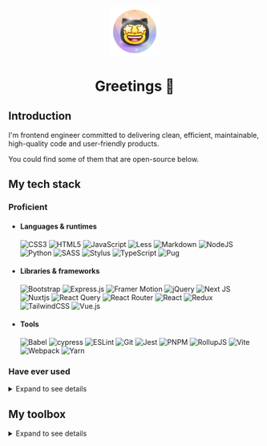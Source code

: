 <p align="center">
  <img src="https://raw.githubusercontent.com/Schweinepriester/github-profile-achievements/main/images/starstruck-default.png" width="100" height="100">
  <h1 align="center">Greetings 👋</h1>
</p>

## Introduction
I'm frontend engineer committed to delivering clean, efficient, maintainable, high-quality code and user-friendly products.

You could find some of them that are open-source below.

## My tech stack
### Proficient
+ #### Languages & runtimes
  ![CSS3](https://img.shields.io/badge/css3-%231572B6.svg?style=for-the-badge&logo=css3&logoColor=white)
  ![HTML5](https://img.shields.io/badge/html5-%23E34F26.svg?style=for-the-badge&logo=html5&logoColor=white)
  ![JavaScript](https://img.shields.io/badge/javascript-%23323330.svg?style=for-the-badge&logo=javascript&logoColor=%23F7DF1E)
  ![Less](https://img.shields.io/badge/less-2B4C80?style=for-the-badge&logo=less&logoColor=white)
  ![Markdown](https://img.shields.io/badge/markdown-%23000000.svg?style=for-the-badge&logo=markdown&logoColor=white)
  ![NodeJS](https://img.shields.io/badge/node.js-6DA55F?style=for-the-badge&logo=node.js&logoColor=white)
  ![Python](https://img.shields.io/badge/python-3670A0?style=for-the-badge&logo=python&logoColor=ffdd54)
  ![SASS](https://img.shields.io/badge/SASS-hotpink.svg?style=for-the-badge&logo=SASS&logoColor=white)
  ![Stylus](https://img.shields.io/badge/stylus-%23ff6347.svg?style=for-the-badge&logo=stylus&logoColor=white)
  ![TypeScript](https://img.shields.io/badge/typescript-%23007ACC.svg?style=for-the-badge&logo=typescript&logoColor=white)
  ![Pug](https://img.shields.io/badge/Pug-FFF?style=for-the-badge&logo=pug&logoColor=A86454)

+ #### Libraries & frameworks
  ![Bootstrap](https://img.shields.io/badge/bootstrap-%238511FA.svg?style=for-the-badge&logo=bootstrap&logoColor=white)
  ![Express.js](https://img.shields.io/badge/express.js-%23404d59.svg?style=for-the-badge&logo=express&logoColor=%2361DAFB)
  ![Framer Motion](https://img.shields.io/badge/Framer-black?style=for-the-badge&logo=framer&logoColor=blue)
  ![jQuery](https://img.shields.io/badge/jquery-%230769AD.svg?style=for-the-badge&logo=jquery&logoColor=white)
  ![Next JS](https://img.shields.io/badge/Next-black?style=for-the-badge&logo=next.js&logoColor=white)
  ![Nuxtjs](https://img.shields.io/badge/Nuxt-002E3B?style=for-the-badge&logo=nuxtdotjs&logoColor=#00DC82)
  ![React Query](https://img.shields.io/badge/-React%20Query-FF4154?style=for-the-badge&logo=react%20query&logoColor=white)
  ![React Router](https://img.shields.io/badge/React_Router-CA4245?style=for-the-badge&logo=react-router&logoColor=white)
  ![React](https://img.shields.io/badge/react-%2320232a.svg?style=for-the-badge&logo=react&logoColor=%2361DAFB)
  ![Redux](https://img.shields.io/badge/redux-%23593d88.svg?style=for-the-badge&logo=redux&logoColor=white)
  ![TailwindCSS](https://img.shields.io/badge/tailwindcss-%2338B2AC.svg?style=for-the-badge&logo=tailwind-css&logoColor=white)
  ![Vue.js](https://img.shields.io/badge/vuejs-%2335495e.svg?style=for-the-badge&logo=vuedotjs&logoColor=%234FC08D)

+ #### Tools
  ![Babel](https://img.shields.io/badge/Babel-F9DC3e?style=for-the-badge&logo=babel&logoColor=black)
  ![cypress](https://img.shields.io/badge/-cypress-%23E5E5E5?style=for-the-badge&logo=cypress&logoColor=058a5e)
  ![ESLint](https://img.shields.io/badge/ESLint-4B3263?style=for-the-badge&logo=eslint&logoColor=white)
  ![Git](https://img.shields.io/badge/git-%23F05033.svg?style=for-the-badge&logo=git&logoColor=white)
  ![Jest](https://img.shields.io/badge/-jest-%23C21325?style=for-the-badge&logo=jest&logoColor=white)
  ![PNPM](https://img.shields.io/badge/pnpm-%234a4a4a.svg?style=for-the-badge&logo=pnpm&logoColor=f69220)
  ![RollupJS](https://img.shields.io/badge/RollupJS-ef3335?style=for-the-badge&logo=rollup.js&logoColor=white)
  ![Vite](https://img.shields.io/badge/vite-%23646CFF.svg?style=for-the-badge&logo=vite&logoColor=white)
  ![Webpack](https://img.shields.io/badge/webpack-%238DD6F9.svg?style=for-the-badge&logo=webpack&logoColor=black)
  ![Yarn](https://img.shields.io/badge/yarn-%232C8EBB.svg?style=for-the-badge&logo=yarn&logoColor=white)

### Have ever used

<details>
  <summary>Expand to see details</summary>

  + #### Languages & runtimes
    ![Bun](https://img.shields.io/badge/Bun-%23000000.svg?style=for-the-badge&logo=bun&logoColor=white)
    ![C](https://img.shields.io/badge/c-%2300599C.svg?style=for-the-badge&logo=c&logoColor=white)
    ![PHP](https://img.shields.io/badge/php-%23777BB4.svg?style=for-the-badge&logo=php&logoColor=white)
    ![Ruby](https://img.shields.io/badge/ruby-%23CC342D.svg?style=for-the-badge&logo=ruby&logoColor=white)
    ![Shell Script](https://img.shields.io/badge/shell_script-%23121011.svg?style=for-the-badge&logo=gnu-bash&logoColor=white)
    ![YAML](https://img.shields.io/badge/yaml-%23ffffff.svg?style=for-the-badge&logo=yaml&logoColor=151515)
    ![Jinja](https://img.shields.io/badge/jinja-white.svg?style=for-the-badge&logo=jinja&logoColor=black)

  + #### Libraries & frameworks
    ![Angular.js](https://img.shields.io/badge/angular.js-%23E23237.svg?style=for-the-badge&logo=angularjs&logoColor=white)
    ![Astro](https://img.shields.io/badge/astro-%232C2052.svg?style=for-the-badge&logo=astro&logoColor=white)
    ![Bulma](https://img.shields.io/badge/bulma-00D0B1?style=for-the-badge&logo=bulma&logoColor=white)
    ![Bulma](https://img.shields.io/badge/bulma-00D0B1?style=for-the-badge&logo=bulma&logoColor=white)
    ![Electron.js](https://img.shields.io/badge/Electron-191970?style=for-the-badge&logo=Electron&logoColor=white)
    ![Flask](https://img.shields.io/badge/flask-%23000.svg?style=for-the-badge&logo=flask&logoColor=white)
    ![NumPy](https://img.shields.io/badge/numpy-%23013243.svg?style=for-the-badge&logo=numpy&logoColor=white)
    ![Pandas](https://img.shields.io/badge/pandas-%23150458.svg?style=for-the-badge&logo=pandas&logoColor=white)
    ![Radix UI](https://img.shields.io/badge/radix%20ui-161618.svg?style=for-the-badge&logo=radix-ui&logoColor=white)
    ![Rails](https://img.shields.io/badge/rails-%23CC0000.svg?style=for-the-badge&logo=ruby-on-rails&logoColor=white)
    ![Svelte](https://img.shields.io/badge/svelte-%23f1413d.svg?style=for-the-badge&logo=svelte&logoColor=white)
    ![Windicss](https://img.shields.io/badge/windicss-48B0F1.svg?style=for-the-badge&logo=windi-css&logoColor=white)
    ![WordPress](https://img.shields.io/badge/WordPress-%23117AC9.svg?style=for-the-badge&logo=WordPress&logoColor=white)

  + #### Tools
    ![Docker](https://img.shields.io/badge/docker-%230db7ed.svg?style=for-the-badge&logo=docker&logoColor=white)
    ![Gulp](https://img.shields.io/badge/GULP-%23CF4647.svg?style=for-the-badge&logo=gulp&logoColor=white)
    ![Jupyter Notebook](https://img.shields.io/badge/jupyter-%23FA0F00.svg?style=for-the-badge&logo=jupyter&logoColor=white)
    ![Nginx](https://img.shields.io/badge/nginx-%23009639.svg?style=for-the-badge&logo=nginx&logoColor=white)
    ![Nodemon](https://img.shields.io/badge/NODEMON-%23323330.svg?style=for-the-badge&logo=nodemon&logoColor=%BBDEAD)
    ![Poetry](https://img.shields.io/badge/Poetry-%233B82F6.svg?style=for-the-badge&logo=poetry&logoColor=0B3D8D)
    ![Vagrant](https://img.shields.io/badge/vagrant-%231563FF.svg?style=for-the-badge&logo=vagrant&logoColor=white)

</details>

## My toolbox
<details>
  <summary>Expand to see details</summary>

  + ### Operating systems
    ![Chrome OS](https://img.shields.io/badge/chrome%20os-3d89fc?style=for-the-badge&logo=google%20chrome&logoColor=white)
    ![iOS](https://img.shields.io/badge/iOS-000000?style=for-the-badge&logo=ios&logoColor=white)
    ![Lineageos](https://img.shields.io/badge/lineageos-167C80?style=for-the-badge&logo=lineageos&logoColor=white)
    ![macOS](https://img.shields.io/badge/mac%20os-000000?style=for-the-badge&logo=macos&logoColor=F0F0F0)
    ![Manjaro](https://img.shields.io/badge/Manjaro-35BF5C?style=for-the-badge&logo=Manjaro&logoColor=white)
    ![Windows 11](https://img.shields.io/badge/Windows%2011-%230079d5.svg?style=for-the-badge&logo=Windows%2011&logoColor=white)

  + ### Browsers
    ![Edge](https://img.shields.io/badge/Edge-0078D7?style=for-the-badge&logo=Microsoft-edge&logoColor=white)
    ![Google Chrome](https://img.shields.io/badge/Google%20Chrome-4285F4?style=for-the-badge&logo=GoogleChrome&logoColor=white)
    ![Safari](https://img.shields.io/badge/Safari-000000?style=for-the-badge&logo=Safari&logoColor=white)
    ![Vivaldi](https://img.shields.io/badge/Vivaldi-EF3939?style=for-the-badge&logo=Vivaldi&logoColor=white)

  + ### Services
    ![Bitbucket](https://img.shields.io/badge/bitbucket-%230047B3.svg?style=for-the-badge&logo=bitbucket&logoColor=white)
    ![Cloudflare](https://img.shields.io/badge/Cloudflare-F38020?style=for-the-badge&logo=Cloudflare&logoColor=white)
    ![CodePen](https://img.shields.io/badge/CodePen-white?style=for-the-badge&logo=codepen&logoColor=black)
    ![Figma](https://img.shields.io/badge/figma-%23F24E1E.svg?style=for-the-badge&logo=figma&logoColor=white)
    ![Github Pages](https://img.shields.io/badge/github%20pages-121013?style=for-the-badge&logo=github&logoColor=white)
    ![GitHub](https://img.shields.io/badge/github-%23121011.svg?style=for-the-badge&logo=github&logoColor=white)
    ![GitLab](https://img.shields.io/badge/gitlab-%23181717.svg?style=for-the-badge&logo=gitlab&logoColor=white)
    ![Google](https://img.shields.io/badge/google-4285F4?style=for-the-badge&logo=google&logoColor=white)
    ![Stackblitz](https://img.shields.io/badge/Stackblitz-fff?style=for-the-badge&logo=Stackblitz&logoColor=1389FD)
    ![Trello](https://img.shields.io/badge/Trello-%23026AA7.svg?style=for-the-badge&logo=Trello&logoColor=white)
    ![Vercel](https://img.shields.io/badge/vercel-%23000000.svg?style=for-the-badge&logo=vercel&logoColor=white)

  + ### Softwares
    ![Vim](https://img.shields.io/badge/VIM-%2311AB00.svg?style=for-the-badge&logo=vim&logoColor=white)
    ![Visual Studio Code](https://img.shields.io/badge/Visual%20Studio%20Code-0078d7.svg?style=for-the-badge&logo=visual-studio-code&logoColor=white)
    ![Windows Terminal](https://img.shields.io/badge/Windows%20Terminal-%234D4D4D.svg?style=for-the-badge&logo=windows-terminal&logoColor=white)
    ![Gimp Gnu Image Manipulation Program](https://img.shields.io/badge/Gimp-657D8B?style=for-the-badge&logo=gimp&logoColor=FFFFFF)
    ![LibreOffice](https://img.shields.io/badge/LibreOffice-%2318A303?style=for-the-badge&logo=LibreOffice&logoColor=white)

</details>
